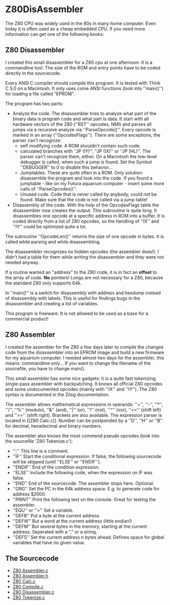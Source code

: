 # Z80DisAssembler

The Z80 CPU was widely used in the 80s in many home computer. Even today it is often used as a cheap embedded CPU. If you need more information can get one of the following books:

Z80 Disassembler
----------------

I created this small disassembler for a Z80 cpu at one afternoon. It is a commandline tool. The size of the ROM and entry points have to be coded directly in the sourcecode.

Every ANSI C compiler should compile this program. It is tested with Think C 5.0 on a Macintosh. It only uses come ANSI functions (look into ''main()'') for loading a file called "EPROM".

The program has two parts:

  - Analyze the code. The disassembler tries to analyze what part of the binary data is program code and what part is data. It start with all hardware vectors of the Z80 (''RST'' opcodes, NMI) and parses all jumps via a recursive analyze via ''ParseOpcode()''. Every opcode is marked in an array (''OpcodesFlags''). There are some exceptions, the parser can't recognize:
    - self modifying code. A ROM shouldn't contain such code.
    - calculated branches with ''JP (IY)'', ''JP (IX)'' or ''JP (HL)''. The parser can't recognize them, either. On a Macintosh the low-level debugger is called, when such a jump is found. Set the Symbol ''DEBUGGER'' to 0 to disable this behavior...
    - Jumptables. These are quite often in a ROM. Only solution: disassemble the program and look into the code. If you found a jumptable - like on my Futura aquarium computer - insert some more calls of ''ParseOpcodes()''.
    - Unused code. Code that is never called by anybody, could not be found. Make sure that the code is not called via a jump table!
  - Disassembly of the code. With the help of the OpcodesFlags table the disassembler now creates the output. This subroutine is quite long. It disassembles one opcode at a specific address in ROM into a buffer. It is coded directly from a list of Z80 opcodes, so the handling of ''IX'' and ''IY'' could be optimized quite a lot.

The subroutine ''OpcodeLen()'' returns the size of one opcode in bytes. It is called while parsing and while disassembling.

The disassembler recognizes no hidden opcodes (the assembler does!). I didn't had a table for them while writing the disassembler and they were not needed anyway.

If a routine wanted an "address" to the Z80 code, it is in fact an **offset** to the array of code. **No** pointers! Longs are not necessary for a Z80, because the standard Z80 only supports 64k.

In ''main()'' is a switch for disassembly with address and hexdump instead of disassembly with labels. This is useful for findings bugs in the disassembler and creating a list of variables.

This program is freeware. It is not allowed to be used as a base for a commercial product!

Z80 Assembler
-------------

I created the assembler for the Z80 a few days later to compile the changes code from the disassembler into an EPROM image and build a new firmware for my aquarium computer. I needed almost two days for the assembler, this means: commandline only... If you want to change the filename of the sourcefile, you have to change main().

This small assembler has some nice gadgets: it is a quite fast tokenizing single-pass assembler with backpatching. It knows all official Z80 opcodes and some undocumented opcodes (mainly with ''IX'' and ''IY''). The Z80 syntax is documented in the Zilog documentation.

The assembler allows mathematical expressions in operands: ''+'', ''-'', ''*'', ''/'', ''%'' (modulo), ''&'' (and), ''|'' (or), ''!'' (not), ''^'' (xor), ''<<'' (shift left) and ''>>'' (shift right). Brackets are also available. The expression parser is located in [[Z80 Calc.c]]. Number can be postpended by a ''D'', ''H'' or ''B'' for decimal, hexadecimal and binary numbers.

The assembler also knows the most commend pseudo opcodes (look into the sourcefile 'Z80 Tokenize.c'):

  * '';'' This line is a comment.
  * ''IF'' Start the conditional expression. If false, the following sourcecode will be skipped (until ''ELSE'' or ''ENDIF'').
  * ''ENDIF'' End of the condition expression.
  * ''ELSE'' Include the following code, when the expression on IF was false.
  * ''END'' End of the sourcecode. The assembler stops here. Optional.
  * ''ORG'' Set the PC in the 64k address space. E.g. to generate code for address $2000.
  * ''PRINT'' Print the following text on the console. Great for testing the assembler.
  * ''EQU'' or ''='' Set a variable.
  * ''DEFB'' Put a byte at the current address
  * ''DEFW'' But a word at the current address (little endian!)
  * ''DEFM'' But several bytes in the memory, starting at the current address. Seperated with a "," or a string.
  * ''DEFS'' Set the current address n bytes ahead. Defines space for global variables that have no given value.

The Sourcecode
--------------

  * [Z80 Assembler.c](z80_assembler.c)
  * [Z80 Assembler.h](z80_assembler.h)
  * [Z80 Calc.c](z80_calc.c)
  * [Z80 Compile.c](z80_compile.c)
  * [Z80 Disassembler.c](z80_disassembler.c)
  * [Z80 Tokenize.c](z80_tokenize.c)
